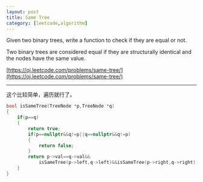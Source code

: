 ```yaml
---
layout: post
title: Same Tree
category: [leetcode,algorithm]
---
```


Given two binary trees, write a function to check if they are equal or not.

Two binary trees are considered equal if they are structurally identical and the nodes have the same value.

[https://oj.leetcode.com/problems/same-tree/](https://oj.leetcode.com/problems/same-tree/) 

<!--break-->

---

这个比较简单，遍历就行了。
```c++
bool isSameTree(TreeNode *p,TreeNode *q)
{
	if(p==q)
	{
		return true;
		if(p==nullptr&&q!=p||q==nullptr&&q!=p)
		{
			return false;
		}
		return p->val==q->val&&
			isSameTree(p->left,q->left)&&isSameTree(p->right,q->right);
	}
}
```

